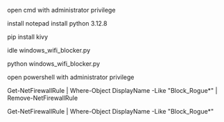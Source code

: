 open cmd with administrator privilege

install notepad
install python 3.12.8

pip install kivy

idle windows_wifi_blocker.py

python windows_wifi_blocker.py

open powershell with administrator privilege

Get-NetFirewallRule | Where-Object DisplayName -Like "Block_Rogue*" | Remove-NetFirewallRule

Get-NetFirewallRule | Where-Object DisplayName -Like "Block_Rogue*"
